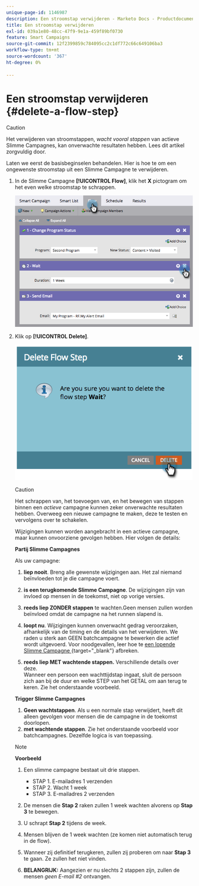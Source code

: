 ```yaml
---
unique-page-id: 1146987
description: Een stroomstap verwijderen - Marketo Docs - Productdocumentatie
title: Een stroomstap verwijderen
exl-id: 039a1e80-48cc-47f9-9e1a-459f89bf0730
feature: Smart Campaigns
source-git-commit: 12f2399859c784095cc2c1df772c66c649106ba3
workflow-type: tm+mt
source-wordcount: '367'
ht-degree: 0%

---
```


# Een stroomstap verwijderen {#delete-a-flow-step}

>[!CAUTION]
>
>Het verwijderen van stroomstappen, _wacht vooral stappen_ van actieve Slimme Campagnes, kan onverwachte resultaten hebben. Lees dit artikel zorgvuldig door.

Laten we eerst de basisbeginselen behandelen. Hier is hoe te om een ongewenste stroomstap uit een Slimme Campagne te verwijderen.

1. In de Slimme Campagne **[!UICONTROL Flow]**, klik het **X** pictogram om het even welke stroomstap te schrappen.

   ![](assets/delete-a-flow-step-1.png)

1. Klik op **[!UICONTROL Delete]**.

   ![](assets/delete-a-flow-step-2.png)

   >[!CAUTION]
   >
   >Het schrappen van, het toevoegen van, en het bewegen van stappen binnen een _actieve_ campagne kunnen zeker onverwachte resultaten hebben. Overweeg een nieuwe campagne te maken, deze te testen en vervolgens over te schakelen.

   Wijzigingen kunnen worden aangebracht in een actieve campagne, maar kunnen onvoorziene gevolgen hebben. Hier volgen de details:

   **Partij Slimme Campagnes**

   Als uw campagne:

   1. **liep nooit**. Breng alle gewenste wijzigingen aan. Het zal niemand beïnvloeden tot je die campagne voert.
   1. **is een terugkomende Slimme Campagne**. De wijzigingen zijn van invloed op mensen in de toekomst, niet op vorige versies.
   1. **reeds liep ZONDER stappen** te wachten.Geen mensen zullen worden beïnvloed omdat de campagne na het runnen slapend is.
   1. **loopt nu**. Wijzigingen kunnen onverwacht gedrag veroorzaken, afhankelijk van de timing en de details van het verwijderen. We raden u sterk aan GEEN batchcampagne te bewerken die actief wordt uitgevoerd. Voor noodgevallen, leer hoe te [ een lopende Slimme Campagne ](/help/marketo/product-docs/core-marketo-concepts/smart-campaigns/using-smart-campaigns/abort-a-smart-campaign.md){target="_blank"} afbreken.

   1. **reeds liep MET wachtende stappen.** Verschillende details over deze.\
      Wanneer een persoon een wachttijdstap ingaat, sluit de persoon zich aan bij de duur en welke STEP van het GETAL om aan terug te keren. Zie het onderstaande voorbeeld.

   **Trigger Slimme Campagnes**

   1. **Geen wachtstappen**. Als u een normale stap verwijdert, heeft dit alleen gevolgen voor mensen die de campagne in de toekomst doorlopen.
   1. **met wachtende stappen**. Zie het onderstaande voorbeeld voor batchcampagnes. Dezelfde logica is van toepassing.

   >[!NOTE]
   >
   >**Voorbeeld**
   >
   >1. Een slimme campagne bestaat uit drie stappen.
   >    * STAP 1. E-mailadres 1 verzenden
   >    * STAP 2. Wacht 1 week
   >    * STAP 3. E-mailadres 2 verzenden
   >
   >1. De mensen die **Stap 2** raken zullen 1 week wachten alvorens op **Stap 3** te bewegen.
   >1. U schrapt **Stap 2** tijdens de week.
   >1. Mensen blijven de 1 week wachten (ze komen niet automatisch terug in de flow).
   >1. Wanneer zij definitief terugkeren, zullen zij proberen om naar **Stap 3** te gaan. Ze zullen het niet vinden.
   >1. **BELANGRIJK:** Aangezien er nu slechts 2 stappen zijn, zullen de mensen _geen E-mail #2_ ontvangen.
